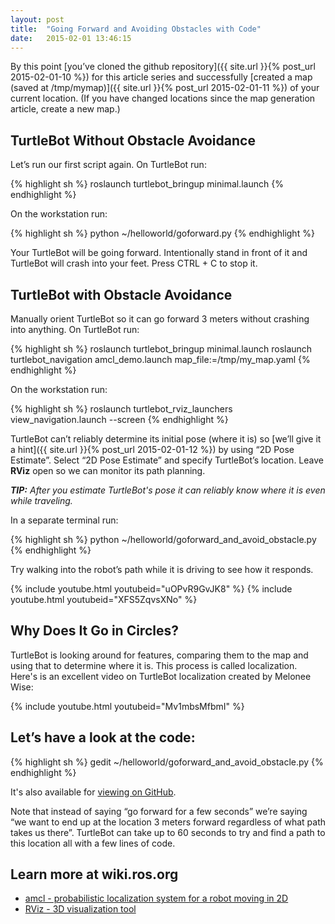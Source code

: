 ```yaml
---
layout: post
title:  "Going Forward and Avoiding Obstacles with Code"
date:   2015-02-01 13:46:15
---
```


By this point [you’ve cloned the github repository]({{ site.url }}{% post_url 2015-02-01-10 %}) for this article series and successfully [created a map (saved at /tmp/mymap)]({{ site.url }}{% post_url 2015-02-01-11 %}) of your current location. (If you have changed locations since the map generation article, create a new map.)

## TurtleBot Without Obstacle Avoidance

Let’s run our first script again. On TurtleBot run:

{% highlight sh %}
roslaunch turtlebot_bringup minimal.launch
{% endhighlight %}

On the workstation run:

{% highlight sh %}
python ~/helloworld/goforward.py
{% endhighlight %}

Your TurtleBot will be going forward. Intentionally stand in front of it and TurtleBot will crash into your feet. Press CTRL + C to stop it.

## TurtleBot with Obstacle Avoidance

Manually orient TurtleBot so it can go forward 3 meters without crashing into anything. On TurtleBot run:

{% highlight sh %}
roslaunch turtlebot_bringup minimal.launch
roslaunch turtlebot_navigation amcl_demo.launch map_file:=/tmp/my_map.yaml
{% endhighlight %}



On the workstation run:

{% highlight sh %}
roslaunch turtlebot_rviz_launchers view_navigation.launch --screen
{% endhighlight %}

TurtleBot can’t reliably determine its initial pose (where it is) so [we’ll give it a hint]({{ site.url }}{% post_url 2015-02-01-12 %}) by using “2D Pose Estimate”. Select “2D Pose Estimate” and specify TurtleBot’s location. Leave **RViz** open so we can monitor its path planning. 

***TIP:** After you estimate TurtleBot's pose it can reliably know where it is even while traveling.*

In a separate terminal run:

{% highlight sh %}
python ~/helloworld/goforward_and_avoid_obstacle.py
{% endhighlight %}

Try walking into the robot’s path while it is driving to see how it responds.

{% include youtube.html youtubeid="uOPvR9GvJK8" %}
{% include youtube.html youtubeid="XFS5ZqvsXNo" %}

## Why Does It Go in Circles?

TurtleBot is looking around for features, comparing them to the map and using that to determine where it is. This process is called localization. Here's is an excellent video on TurtleBot localization created by Melonee Wise:

{% include youtube.html youtubeid="Mv1mbsMfbmI" %}

## Let’s have a look at the code:

{% highlight sh %}
gedit ~/helloworld/goforward_and_avoid_obstacle.py
{% endhighlight %}

It's also available for [viewing on GitHub](https://github.com/markwsilliman/turtlebot/blob/master/goforward_and_avoid_obstacle.py).

Note that instead of saying “go forward for a few seconds” we’re saying “we want to end up at the location 3 meters forward regardless of what path takes us there”. TurtleBot can take up to 60 seconds to try and find a path to this location all with a few lines of code.

## Learn more at wiki.ros.org

* [amcl - probabilistic localization system for a robot moving in 2D](http://wiki.ros.org/amcl)
* [RViz - 3D visualization tool](http://wiki.ros.org/rviz)
